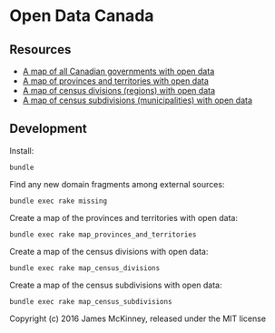 # Open Data Canada

## Resources

* [A map of all Canadian governments with open data](/maps/canada.geojson)
* [A map of provinces and territories with open data](/maps/provinces-and-territories.geojson)
* [A map of census divisions (regions) with open data](/maps/census-divisions.geojson)
* [A map of census subdivisions (municipalities) with open data](/maps/census-subdivisions.geojson)

## Development

Install:

    bundle

Find any new domain fragments among external sources:

    bundle exec rake missing

Create a map of the provinces and territories with open data:

    bundle exec rake map_provinces_and_territories

Create a map of the census divisions with open data:

    bundle exec rake map_census_divisions

Create a map of the census subdivisions with open data:

    bundle exec rake map_census_subdivisions

Copyright (c) 2016 James McKinney, released under the MIT license
